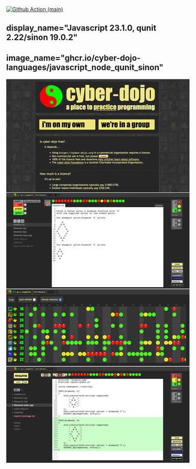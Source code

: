 [![Github Action (main)](https://github.com/cyber-dojo-languages/javascript-qunit-sinon/actions/workflows/main.yml/badge.svg)](https://github.com/cyber-dojo-languages/javascript-qunit-sinon/actions)

## display_name="Javascript 23.1.0, qunit 2.22/sinon 19.0.2"
## image_name="ghcr.io/cyber-dojo-languages/javascript_node_qunit_sinon"

![cyber-dojo.org home page](https://github.com/cyber-dojo/cyber-dojo/blob/master/shared/home_page_snapshot.png)
